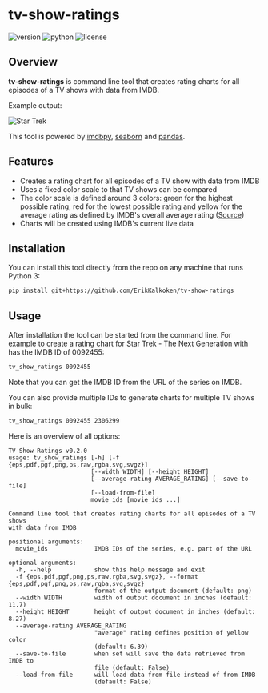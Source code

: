 # tv-show-ratings

![version](https://img.shields.io/badge/version-0.2.0-orange)
![python](https://img.shields.io/badge/python-3.6|3.7|3.8-blue)
![license](https://img.shields.io/github/license/ErikKalkoken/dhooks-lite)

## Overview

**tv-show-ratings** is command line tool that creates rating charts for all episodes of a TV shows with data from IMDB.

Example output:

![Star Trek](https://i.imgur.com/mYF0lDy.png)

This tool is powered by [imdbpy](https://github.com/alberanid/imdbpy), [seaborn](https://github.com/mwaskom/seaborn) and [pandas](https://github.com/pandas-dev/pandas).

## Features

- Creates a rating chart for all episodes of a TV show with data from IMDB
- Uses a fixed color scale to that TV shows can be compared
- The color scale is defined around 3 colors: green for the highest possible rating, red for the lowest possible rating and yellow for the average rating as defined by IMDB's overall average rating ([Source](https://www.quora.com/What-is-an-average-rating-on-IMDB-for-a-movie))
- Charts will be created using IMDB's current live data

## Installation

You can install this tool directly from the repo on any machine that runs Python 3:

```bash
pip install git+https://github.com/ErikKalkoken/tv-show-ratings
```

## Usage

After installation the tool can be started from the command line. For example to create a rating chart for Star Trek - The Next Generation with has the IMDB ID of 0092455:

```bash
tv_show_ratings 0092455
```

Note that you can get the IMDB ID from the URL of the series on IMDB.

You can also provide multiple IDs to generate charts for multiple TV shows in bulk:

```bash
tv_show_ratings 0092455 2306299
```

Here is an overview of all options:

```text
TV Show Ratings v0.2.0
usage: tv_show_ratings [-h] [-f {eps,pdf,pgf,png,ps,raw,rgba,svg,svgz}]
                       [--width WIDTH] [--height HEIGHT]
                       [--average-rating AVERAGE_RATING] [--save-to-file]
                       [--load-from-file]
                       movie_ids [movie_ids ...]

Command line tool that creates rating charts for all episodes of a TV shows
with data from IMDB

positional arguments:
  movie_ids             IMDB IDs of the series, e.g. part of the URL

optional arguments:
  -h, --help            show this help message and exit
  -f {eps,pdf,pgf,png,ps,raw,rgba,svg,svgz}, --format {eps,pdf,pgf,png,ps,raw,rgba,svg,svgz}
                        format of the output document (default: png)
  --width WIDTH         width of output document in inches (default: 11.7)
  --height HEIGHT       height of output document in inches (default: 8.27)
  --average-rating AVERAGE_RATING
                        "average" rating defines position of yellow color
                        (default: 6.39)
  --save-to-file        when set will save the data retrieved from IMDB to
                        file (default: False)
  --load-from-file      will load data from file instead of from IMDB
                        (default: False)
```
